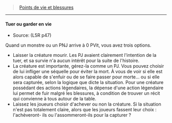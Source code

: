 ﻿---
!GenericItem
Name: Tuer ou garder en vie
Source: (L5R p47)
Id: l5r_hitpoints_hd.md#tuer-ou-garder-en-vie
ParentLink: l5r_hitpoints_hd.md#points-de-vie-et-blessures
ParentName: Points de vie et blessures
NameLevel: 4
Attributes:
  Name: Tuer ou garder en vie
  Markdown: >+
    #### <!--Name-->Tuer ou garder en vie<!--/Name-->


    - Source: <!--Source-->(L5R p47)<!--/Source-->


    Quand un monstre ou un PNJ arrive à 0 PVit, vous avez trois options.


    * Laisser la créature mourir. Les PJ avaient clairement l'intention de la tuer, et sa survie n'a aucun intérêt pour la suite de l'histoire.

    * La créature est importante, gérez-la comme un PJ. Vous pouvez choisir de lui infliger une séquelle pour éviter la mort. À vous de voir si elle est alors capable de s'enfuir ou de se faire passer pour morte… ou si elle sera capturée, selon la logique que dicte la situation. Pour une créature possédant des actions légendaires, la dépense d'une action légendaire lui permet de fuir malgré les blessures, à condition de trouver un récit qui convienne à tous autour de la table.

    * Laissez les joueurs choisir d'achever ou non la créature. Si la situation n'est pas totalement claire, alors que les joueurs fassent leur choix : l'achèveront- ils ou l'assommeront-ils pour la capturer ?

  Source: (L5R p47)
AttributesDictionary: >+
  Name: Tuer ou garder en vie

  Markdown: >+

    #### <!--Name-->Tuer ou garder en vie<!--/Name-->





    - Source: <!--Source-->(L5R p47)<!--/Source-->





    Quand un monstre ou un PNJ arrive à 0 PVit, vous avez trois options.





    * Laisser la créature mourir. Les PJ avaient clairement l'intention de la tuer, et sa survie n'a aucun intérêt pour la suite de l'histoire.



    * La créature est importante, gérez-la comme un PJ. Vous pouvez choisir de lui infliger une séquelle pour éviter la mort. À vous de voir si elle est alors capable de s'enfuir ou de se faire passer pour morte… ou si elle sera capturée, selon la logique que dicte la situation. Pour une créature possédant des actions légendaires, la dépense d'une action légendaire lui permet de fuir malgré les blessures, à condition de trouver un récit qui convienne à tous autour de la table.



    * Laissez les joueurs choisir d'achever ou non la créature. Si la situation n'est pas totalement claire, alors que les joueurs fassent leur choix : l'achèveront- ils ou l'assommeront-ils pour la capturer ?



  Source: (L5R p47)

---
> [Points de vie et blessures](hd_l5r_hitpoints.md)

---

#### Tuer ou garder en vie

- Source: (L5R p47)

Quand un monstre ou un PNJ arrive à 0 PVit, vous avez trois options.

* Laisser la créature mourir. Les PJ avaient clairement l'intention de la tuer, et sa survie n'a aucun intérêt pour la suite de l'histoire.
* La créature est importante, gérez-la comme un PJ. Vous pouvez choisir de lui infliger une séquelle pour éviter la mort. À vous de voir si elle est alors capable de s'enfuir ou de se faire passer pour morte… ou si elle sera capturée, selon la logique que dicte la situation. Pour une créature possédant des actions légendaires, la dépense d'une action légendaire lui permet de fuir malgré les blessures, à condition de trouver un récit qui convienne à tous autour de la table.
* Laissez les joueurs choisir d'achever ou non la créature. Si la situation n'est pas totalement claire, alors que les joueurs fassent leur choix : l'achèveront- ils ou l'assommeront-ils pour la capturer ?

